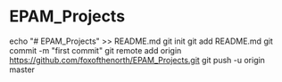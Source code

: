 # EPAM_Projects
echo "# EPAM_Projects" >> README.md
git init
git add README.md
git commit -m "first commit"
git remote add origin https://github.com/foxofthenorth/EPAM_Projects.git
git push -u origin master
